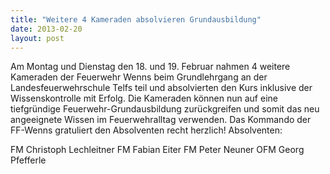 ```yaml
---
title: "Weitere 4 Kameraden absolvieren Grundausbildung"
date: 2013-02-20
layout: post
---
```


Am Montag und Dienstag den 18. und 19. Februar nahmen 4 weitere Kameraden der Feuerwehr Wenns beim Grundlehrgang an der Landesfeuerwehrschule Telfs teil und absolvierten den Kurs inklusive der Wissenskontrolle mit Erfolg. Die Kameraden können nun auf eine tiefgründige Feuerwehr-Grundausbildung zurückgreifen und somit das neu angeeignete Wissen im Feuerwehralltag verwenden.
Das Kommando der FF-Wenns gratuliert den Absolventen recht herzlich!
Absolventen:

FM Christoph Lechleitner
FM Fabian Eiter
FM Peter Neuner
OFM Georg Pfefferle